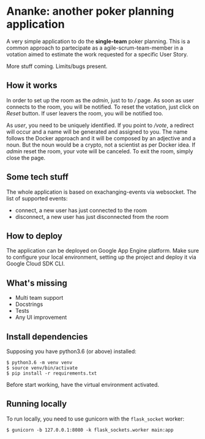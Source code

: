 # Ananke: another poker planning application

A very simple application to do the **single-team** poker planning.
This is a common approach to partecipate as a agile-scrum-team-member in a votation aimed to estimate the work requested for a specific User Story.

More stuff coming. Limits/bugs present.

## How it works

In order to set up the room as the *admin*, just to to */* page.
As soon as user connects to the room, you will be notified.
To reset the votation, just click on *Reset* button.
If user leavers the room, you will be notified too.

As *user*, you need to be uniquely identified.
If you point to */vote*, a redirect will occur and a name will be generated and assigned to you.
The name follows the Docker approach and it will be composed by an adjective and a noun. But the noun would be a crypto, not a scientist as per Docker idea.
If *admin* reset the room, your vote will be canceled.
To exit the room, simply close the page.

## Some tech stuff

The whole application is based on exachanging-events via websocket.
The list of supported events:

- connect, a new user has just connected to the room
- disconnect, a new user has just disconnected from the room

## How to deploy

The application can be deployed on Google App Engine platform. 
Make sure to configure your local environment, setting up the project and deploy it via Google Cloud SDK CLI.

## What's missing

- Multi team support
- Docstrings
- Tests
- Any UI improvement

## Install dependencies


Supposing you have python3.6 (or above) installed:
    
    $ python3.6 -m venv venv
    $ source venv/bin/activate
    $ pip install -r requirements.txt

Before start working, have the virtual environment activated.


## Running locally


To run locally, you need to use gunicorn with the ``flask_socket`` worker:

    $ gunicorn -b 127.0.0.1:8080 -k flask_sockets.worker main:app

